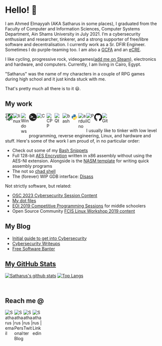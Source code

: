 # Hello! 👋

I am Ahmed Elmayyah (AKA Satharus in some places), I graduated from the Faculty of Computer and Information Sciences, Computer Systems Department, Ain Shams University in July 2021. I’m a cybersecurity enthusiast and researcher, tinkerer, and a strong supporter of free/libre software and decentralisation. I currently work as a Sr. DFIR Engineer. Sometimes I do purple-teaming too. I am also a [GCFA](https://www.credly.com/badges/a30348b4-b7a3-40ed-ae0b-f6e5bf79a7ec/public_url) and an [eCRE](https://verified.elearnsecurity.com/certificates/5933b8e7-1e4b-4b33-bf39-25d38ad2433c). 


I like cycling, progressive rock, videogames([add me on Steam](https://steamcommunity.com/id/Satharus/)), electronics and hardware, and computers. Currently, I am living in Cairo, Egypt.

"Satharus" was the name of my characters in a couple of RPG games during high school and it just kinda stuck with me.


That's pretty much all there is to it 😃.

## My work

[<img align="left" alt="ViM" width="26px" src="https://raw.githubusercontent.com/github/explore/80688e429a7d4ef2fca1e82350fe8e3517d3494d/topics/vim/vim.png" />]()
[<img align="left" alt="linux" width="26px" src="https://upload.wikimedia.org/wikipedia/commons/a/af/Tux.png" />]()
[<img align="left" alt="Windows" width="26px" src="https://images-wixmp-ed30a86b8c4ca887773594c2.wixmp.com/i/2d83d34a-b844-4fda-8550-438365b03c70/d5cki5j-bc735099-7ef7-4389-8e7a-4e0151873a13.png/v1/fill/w_1121,h_1228,q_75,strp/new_windows_logo_vector_by_themonotm-d5cki5j.png?token=eyJ0eXAiOiJKV1QiLCJhbGciOiJIUzI1NiJ9.eyJpc3MiOiJ1cm46YXBwOjdlMGQxODg5ODIyNjQzNzNhNWYwZDQxNWVhMGQyNmUwIiwic3ViIjoidXJuOmFwcDo3ZTBkMTg4OTgyMjY0MzczYTVmMGQ0MTVlYTBkMjZlMCIsImF1ZCI6WyJ1cm46c2VydmljZTppbWFnZS5vcGVyYXRpb25zIl0sIm9iaiI6W1t7InBhdGgiOiIvaS8yZDgzZDM0YS1iODQ0LTRmZGEtODU1MC00MzgzNjViMDNjNzAvZDVja2k1ai1iYzczNTA5OS03ZWY3LTQzODktOGU3YS00ZTAxNTE4NzNhMTMucG5nIiwid2lkdGgiOiI8PTExMjEiLCJoZWlnaHQiOiI8PTEyMjgifV1dfQ.SA71t3h1hEx3l3XijiED-DWT--FnzNZYJ5e5MD3FK54" />]()
[<img align="left" alt="terminal" width="26px" src="https://raw.githubusercontent.com/github/explore/80688e429a7d4ef2fca1e82350fe8e3517d3494d/topics/terminal/terminal.png" />]()

[<img align="left" alt="C" width="32px" src="https://pngimg.com/uploads/letter_c/letter_c_PNG22.png" />]()
[<img align="left" alt="CPP" width="26px" src="https://upload.wikimedia.org/wikipedia/commons/thumb/1/18/ISO_C%2B%2B_Logo.svg/800px-ISO_C%2B%2B_Logo.svg.png" />]()
[<img align="left" alt="Qt" width="26px" src="https://upload.wikimedia.org/wikipedia/commons/thumb/0/0b/Qt_logo_2016.svg/1200px-Qt_logo_2016.svg.png" />]()
[<img align="left" alt="bash" width="26px" src="https://raw.githubusercontent.com/odb/official-bash-logo/master/assets/Logos/Icons/PNG/128x128.png" />]()
[<img align="left" alt="python" width="26px" src="https://raw.githubusercontent.com/github/explore/80688e429a7d4ef2fca1e82350fe8e3517d3494d/topics/python/python.png" />]()
[<img align="left" alt="arduino" width="26px" src="https://www.redbytes.in/wp-content/uploads/2018/04/arduino-1-logo-png-transparent.png" />]()
[<img align="left" alt="PIC" width="26px" src="https://cdn.freebiesupply.com/logos/large/2x/microchip-1-logo-png-transparent.png" />]()


[<img align="left" alt="GitHub" width="26px" src="https://raw.githubusercontent.com/github/explore/78df643247d429f6cc873026c0622819ad797942/topics/github/github.png" />]()
[<img align="left" alt="Git" width="26px" src="https://blog.novatec-gmbh.de/wp-content/uploads/2013/07/logo-git.png" />]()


</br>
</br>

I usually like to tinker with low level programming, reverse engineering, Linux, and hardware and stuff. Here's some of the work I am proud of, in no particular order: 


- Check out some of my [Bash Snippets](https://github.com/Satharus/Bash-Snippets)
- Full 128-bit [AES Encryption](https://github.com/Satharus/AES-Encryption) written in x86 assembly without using the AES-NI extension. Alongside is the [NASM template](https://github.com/Satharus/NASM-Template) for writing quick assembly programs
- The not so [chad shell](https://github.com/Satharus/Chell)
- The (forever) WIP GDB interface: [Disass](https://github.com/Satharus/Disass)


Not strictly software, but related: 

- [OSC 2023 Cybersecurity Session Content](https://gist.github.com/Satharus/84d6cd58bf1cab9d617ab1a298890a18)
- [My dot files](https://github.com/Satharus/dotfiles)
- [EOI 2019 Competitive Programming Sessions](https://github.com/Satharus/EOI-Preparation-Sessions) for middle schoolers
- Open Source Community [FCIS Linux Workshop 2019 content](https://github.com/Satharus/OSC19-Linux-Workshop-Sessions)


## My Blog

- [Initial guide to get into Cybersecurity](https://satharus.me/cybersecurity/2019/12/02/the_art_of_cybersecurity.html)
- [Cybersecurity Writeups](https://satharus.me/archive.html?tag=Writeup)
- [Free Software Banter](https://satharus.me/archive.html?tag=FOSS)

## [My GitHub Stats](https://github.com/anuraghazra/github-readme-stats)

<p><a href="https://github.com/Satharus?tab=repositories"><img src="https://github-readme-stats.vercel.app/api?username=Satharus&amp;show_icons=true&amp;theme=nord&amp;include_all_commits=true&amp;count_private=true" height="190" alt="Satharus's github stats"></a> <a href="https://github.com/Satharus?tab=repositories"><img src="https://github-readme-stats.vercel.app/api/top-langs/?username=Satharus&amp;langs_count=6&amp;layout=compact&amp;theme=nord&amp;hide=html,javascript,scss&amp;exclude_repo=SecurityPackage,Image-quantization" alt="Top Langs"></a></p>

</br>


## Reach me @

[<img align="left" alt="Satharus | email" width="30px" src="https://ssl.gstatic.com/ui/v1/icons/mail/images/favicon5.ico" />](mailto:a.elmayyah@gmail.com)
[<img align="left" alt="Satharus | Personal Blog" width="30px" src="https://satharus.me/assets/favicon-32x32.png" />](https://satharus.me/)
[<img align="left" alt="Satharus | Twitter" width="30px" src="https://abs.twimg.com/favicons/twitter.ico" />](https://twitter.com/aelmayyah)
[<img align="left" alt="Satharus | Linkedin" width="30px" src="https://static-exp1.licdn.com/sc/h/al2o9zrvru7aqj8e1x2rzsrca" />](https://www.linkedin.com/in/aelmayyah/)

</br>
